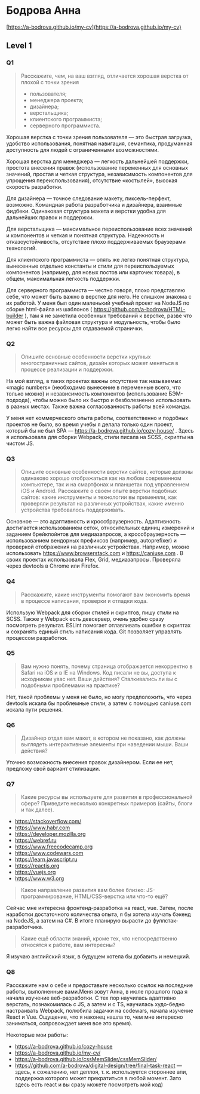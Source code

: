 # Бодрова Анна
[https://a-bodrova.github.io/my-cv](https://a-bodrova.github.io/my-cv)

## Level 1

### Q1
> Расскажите, чем, на ваш взгляд, отличается хорошая верстка от плохой с
> точки зрения
> - пользователя;
> - менеджера проекта;
> - дизайнера;
> - верстальщика;
> - клиентского программиста;
> - серверного программиста.

Хорошая верстка с точки зрения пользователя — это быстрая загрузка,
удобство использования, понятная навигация, семантика, продуманная доступность
для людей с ограниченными возможностями.

Хорошая верстка для менеджера — легкость дальнейшей поддержки, простота
внесения правок (использование переменных для основных значений, простая и
четкая структура, независимость компонентов для упрощения переиспользования),
отсутствие «костылей», высокая скорость разработки.

Для дизайнера — точное следование макету, пиксель-перфект, возможно.
Командная работа разработчика и дизайнера, взаимные фидбеки. Одинаковая
структура макета и верстки удобна для дальнейших правок и поддержки.

Для верстальщика — максимальное переиспользование всех значений и
компонентов и четкая и понятная структура. Надежность и отказоустойчивость,
отсутствие плохо поддерживаемых браузерами технологий.

Для клиентского программиста — опять же легко понятная структура,
вынесенные отдельно константы и стили для переиспользуемых компонентов
(например, для новых постов или карточек товара), в общем, максимальная
легкость поддержки.

Для серверного программиста — честно говоря, плохо представляю себе, что
может быть важно в верстке для него. Не слишком знакома с их работой. У меня
был один маленький учебный проект на NodeJS по сборке html-файла из шаблонов
( https://github.com/a-bodrova/HTML-builder ), там я не заметила особенных требований к
верстке, разве что может быть важна файловая структура и модульность, чтобы было
легко найти все ресурсы для отдаваемой странички.

### Q2

> Опишите основные особенности верстки крупных многостраничных
> сайтов, дизайн которых может меняться в процессе реализации и
> поддержки.

На мой взгляд, в таких проектах важны отсутствие так называемых «magic
numbers» (необходимо вынесение в переменные всего, что только можно) и независимость
компонентов (использование БЭМ-подхода), чтобы можно было их быстро и
безболезненно использовать в разных местах. Также важна согласованность работы всей
команды.

У меня нет коммерческого опыта работы, соответственно и подобных проектов
не было, во время учебы я делала только один проект, который бы не был SPA —
https://a-bodrova.github.io/cozy-house/ . Здесь я использовала для сборки Webpack, стили
писала на SCSS, скрипты на чистом JS.

### Q3

> Опишите основные особенности верстки сайтов, которые должны
одинаково хорошо отображаться как на любом современном компьютере,
так и на смартфонах и планшетах под управлением iOS и Android.
Расскажите о своем опыте верстки подобных сайтов: какие инструменты и
технологии вы применяли, как проверяли результат на различных
устройствах, какие именно устройства требовалось поддерживать.

Основное — это адаптивность и кроссбраузерность. Адаптивность достигается
использованием сеток, относительных единиц измерений и заданием брейкпойнтов
для медиазапросов, а кроссбраузерность — использованием вендорных префиксов (например, autoprefixer) и
проверкой отображения на различных устройствах. Например, можно использовать
https://www.browserstack.com и https://caniuse.com .
В своих проектах использовала Flex, Grid, медиазапросы. Проверяла
через devtools в Chrome или Firefox.

### Q4

> Расскажите, какие инструменты помогают вам экономить время в
процессе написания, проверки и отладки кода.

Использую Webpack для сборки стилей и скриптов, пишу стили на SCSS. Также
у Webpack есть девсервер, очень удобно сразу посмотреть результат. ESLint помогает
отлавливать ошибки в скриптах и сохранять единый стиль написания кода. Git
позволяет управлять процессом разработки.

### Q5

> Вам нужно понять, почему страница отображается некорректно в
Safari на iOS и в IE на Windows. Код писали не вы, доступа к исходникам увас нет. Ваши действия? Сталкивались ли вы с подобными проблемами на
практике?

Нет, такой проблемы у меня не было, но могу предположить, что через devtools искала бы проблемные стили, а затем с помощью caniuse.com искала пути решения.

### Q6

> Дизайнер отдал вам макет, в котором не показано, как должны
выглядеть интерактивные элементы при наведении мыши. Ваши
действия?

Уточню возможность внесения правок дизайнером. Если ее нет, предложу свой
вариант стилизации.

### Q7

> Какие ресурсы вы используете для развития в профессиональной
сфере? Приведите несколько конкретных примеров (сайты, блоги и так
далее).

- https://stackoverflow.com/
- https://www.habr.com
- https://developer.mozilla.org
- https://webref.ru
- https://www.freecodecamp.org
- https://www.codewars.com
- https://learn.javascript.ru
- https://reactjs.org
- https://vuejs.org
- https://www.w3.org

> Какое направление развития вам более близко: JS-программирование,
HTML/CSS-верстка или что-то ещё?

Сейчас мне интересна фронтенд-разработка на react, vue. Затем, после наработки
достаточного количества опыта, я бы хотела изучать бэкенд на NodeJS, а затем на C#.
В итоге планирую вырасти до фуллстак-разработчика.

> Какие ещё области знаний, кроме тех, что непосредственно относятся
к работе, вам интересны?

Я изучаю английский язык, в будущем хотела бы добавить и немецкий.

### Q8

Расскажите нам о себе и предоставьте несколько ссылок на последние
работы, выполненные вами.Меня зовут Анна, в июле прошлого года я начала изучение веб-разработки. С тех
пор научилась адаптивно верстать, познакомилась с JS, а затем и с TS, научилась худо-бедно
настраивать Webpack, полюбила задачки на codewars, начала изучение React и Vue.
Ощущение, что я наконец нашла то, чем мне интересно заниматься, сопровождает
меня все это время).

Некоторые мои работы:
- https://a-bodrova.github.io/cozy-house
- https://a-bodrova.github.io/my-cv/
- https://a-bodrova.github.io/cssMemSlider/cssMemSlider/
- https://github.com/a-bodrova/digital-design/tree/final-task-react — здесь, к
сожалению, нет деплоя, т. к. используется стороннее апи, поддержка которого может
прекратиться в любой момент. Зато здесь есть react и вы сразу можете посмотреть мой
код)
